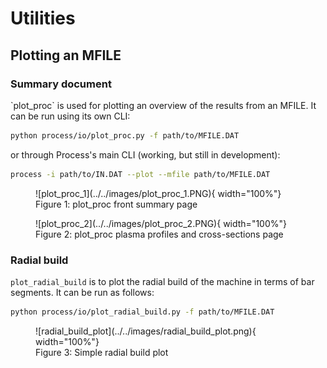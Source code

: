# Utilities

<h2>Plotting an MFILE</h2>

<h3>Summary document</h3>
`plot_proc` is used for plotting an overview of the results from an MFILE. It can be run using its own CLI:

```bash
python process/io/plot_proc.py -f path/to/MFILE.DAT
```

or through Process's main CLI (working, but still in development):

```bash
process -i path/to/IN.DAT --plot --mfile path/to/MFILE.DAT
``` 
<figure markdown>
![plot_proc_1](../../images/plot_proc_1.PNG){ width="100%"}
<figcaption>Figure 1: plot_proc front summary page </figcaption>
</figure>

<figure markdown>
![plot_proc_2](../../images/plot_proc_2.PNG){ width="100%"}
<figcaption>Figure 2: plot_proc plasma profiles and cross-sections page </figcaption>
</figure>

<h3>Radial build</h3>

`plot_radial_build` is to plot the radial build of the machine in terms of bar segments. It can be run as follows:

```bash
python process/io/plot_radial_build.py -f path/to/MFILE.DAT
```
<figure markdown>
![radial_build_plot](../../images/radial_build_plot.png){ width="100%"}
<figcaption>Figure 3: Simple radial build plot </figcaption>
</figure>

